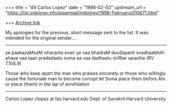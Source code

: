 +++
title = "49 Carlos Lopez"
date = "1998-02-03"
upstream_url = "https://list.indology.info/pipermail/indology/1998-February/010671.html"

+++
[Archive link](https://list.indology.info/pipermail/indology/1998-February/010671.html)

My apologies for the previous, short message sent to the list.  It was intended
for the original sender....
*************************************************************************
ye paakazaMsaM viharanta evair ye vaa bhadraM duuSayanti svadhaabhiH
ahaye vaa taan pradadaatu soma aa vaa dadhaatu nirRter upasthe (RV 7.104.9)

Those who keep apart the man who praises sincerely or those who willingly
cause the fortunate man to become corrupt
let Soma place them before Ahi or place (them) in the lap of annihilation
************************************************************************
Carlos Lopez                            clopez at fas.harvard.edu
Dept. of Sanskrit
Harvard University



